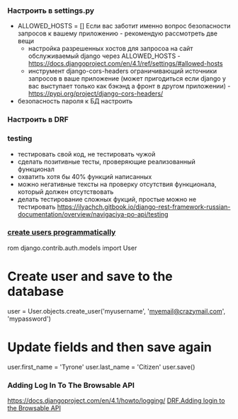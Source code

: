 ### Настроить в settings.py ###
- ALLOWED_HOSTS = []
Если вас заботит именно вопрос безопасности запросов к вашему приложению - рекомендую рассмотреть две вещи
  - настройка разрешенных хостов для запросоа на сайт обслуживаемый django через ALLOWED_HOSTS - https://docs.djangoproject.com/en/4.1/ref/settings/#allowed-hosts
  - инструмент django-cors-headers ограничивающий источники запросов в ваше приложение (может пригодиться если django у вас выступает только как бэкэнд а фронт в другом приложении) - https://pypi.org/project/django-cors-headers/
- безопасность пароля к БД настроить

### Настроить в DRF ###

### testing ###
- тестировать свой код, не тестировать чужой
- сделать позитивные тесты, проверяющие реализованный функционал
- охватить хотя бы 40% функций написанных
- можно негативные тексты на проверку отсутствия функционала, который должен отсутствовать
- делать тестирование сложных фукций, простые можно не тестировать
https://ilyachch.gitbook.io/django-rest-framework-russian-documentation/overview/navigaciya-po-api/testing



### [create users programmatically](https://developer.mozilla.org/en-US/docs/Learn/Server-side/Django/Authentication#creating_users_and_groups) ###
rom django.contrib.auth.models import User

# Create user and save to the database
user = User.objects.create_user('myusername', 'myemail@crazymail.com', 'mypassword')

# Update fields and then save again
user.first_name = 'Tyrone'
user.last_name = 'Citizen'
user.save()

### Adding Log In To The Browsable API ###
https://docs.djangoproject.com/en/4.1/howto/logging/
[DRF.Adding login to the Browsable API](https://www.django-rest-framework.org/tutorial/4-authentication-and-permissions/#adding-login-to-the-browsable-api)